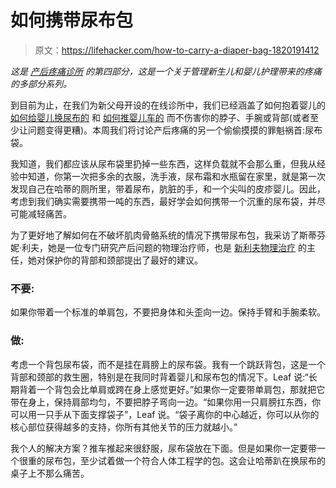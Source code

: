 # 如何携带尿布包

> 原文：<https://lifehacker.com/how-to-carry-a-diaper-bag-1820191412>

*这是* [*产后疼痛诊所*](https://lifehacker.com/tag/postpartum-pain-clinic) *的第四部分，这是一个关于管理新生儿和婴儿护理带来的疼痛的多部分系列。*



到目前为止，在我们为新父母开设的在线诊所中，我们已经涵盖了如何抱着婴儿的[如何给婴儿换尿布的](http://offspring.lifehacker.com/how-to-change-a-babys-diaper-1819615400#_ga=2.173987051.919070749.1509938319-21963309.1506530761) 和 [如何推婴儿车的](http://offspring.lifehacker.com/how-to-hold-a-baby-1819287074#_ga=2.173987051.919070749.1509938319-21963309.1506530761) 而不伤害你的脖子、手腕或背部(或者至少让问题变得更糟)。本周我们将讨论产后疼痛的另一个偷偷摸摸的罪魁祸首:尿布袋。

我知道，我们都应该从尿布袋里扔掉一些东西，这样负载就不会那么重，但我从经验中知道，你第一次把多余的衣服，洗手液，尿布霜和水瓶留在家里，就是第一次发现自己在哈蒂的厕所里，带着尿布，肮脏的手，和一个尖叫的皮疹婴儿。因此，考虑到我们确实需要携带一吨的东西，最好学会如何携带一个沉重的尿布袋，并尽可能减轻痛苦。

为了更好地了解如何在不破坏肌肉骨骼系统的情况下携带尿布包，我采访了斯蒂芬妮·利夫，她是一位专门研究产后问题的物理治疗师，也是 [新利夫物理治疗](https://newleafpt.com/) 的主任，她对保护你的背部和颈部提出了最好的建议。

### **不要:**

如果你带着一个标准的单肩包，不要把身体和头歪向一边。保持手臂和手腕柔软。

### 做:

考虑一个背包尿布袋，而不是挂在肩膀上的尿布袋。我有一个跳跃背包，这是一个背部和颈部的救生圈，特别是在我同时背着婴儿和尿布包的情况下。Leaf 说:“长期背着一个背包会比单肩或跨在身上感觉更好。”如果你一定要带单肩包，那就把它带在身上，保持肩部均匀，不要把脖子弯向一边。“如果你用一只肩膀扛东西，你可以用一只手从下面支撑袋子”，Leaf 说。“袋子离你的中心越近，你可以从你的核心部位获得越多的支持，你所有其他关节的压力就越小。”

我个人的解决方案？推车推起来很舒服，尿布袋放在下面。但是如果你一定要带一个很重的尿布包，至少试着做一个符合人体工程学的包。这会让哈蒂趴在换尿布的桌子上不那么痛苦。